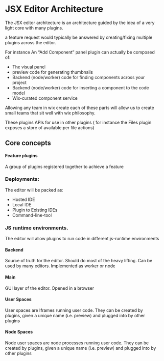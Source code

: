 # JSX Editor Architecture

The JSX editor architecture is an architecture guided by the idea of a very light core with many plugins.

a feature request would typically be answered by creating/fixing multiple plugins across the editor.

For instance An “Add Component” panel plugin can actually be composed of:
- The visual panel
- preview code for generating thumbnails
- Backend (node/worker) code for finding components across your project
- Backend (node/worker) code for inserting a component to the code model
- Wix-curated component service

Allowing any team in wix create each of these parts will allow us to create small teams that sit well with wix philosophy.

These plugins APIs for use in other plugins ( for instance the Files plugin exposes a store of available per file actions)

## Core concepts
#### Feature plugins
A group of plugins registered together to achieve a feature

### Deployments:
The editor will be packed as:
 - Hosted IDE
 - Local IDE
 - Plugin to Existing IDEs
 - Command-line-tool

### JS runtime environments.
The editor will allow plugins to run code in different js-runtime environments

#### Backend
Source of truth for the editor.
Should do most of the heavy lifting.
Can be used by many editors.
Implemented as worker or node


#### Main
GUI layer of the editor.
Opened in a browser

#### User Spaces

User spaces are Iframes running user code. They can be created by plugins, given a unique name (i.e. preview) and plugged into by other plugins


####  Node Spaces

Node user spaces are node processes running user code. They can be created by plugins, given a unique name (i.e. preview) and plugged into by other plugins













